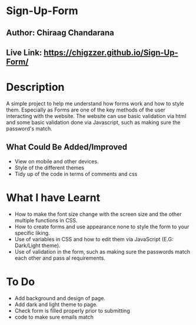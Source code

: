 # Sign-Up-Form
## Author: Chiraag Chandarana
## Live Link: https://chigzzer.github.io/Sign-Up-Form/

# Description  
A simple project to help me understand how forms work and how to style them. Especially as Forms are one of the key methods of the user interacting with the website. The website can use basic validation via html and some basic validation done via Javascript, such as making sure the password's match.

## What Could Be Added/Improved
* View on mobile and other devices.
* Style of the different themes
* Tidy up of the code in terms of comments and css 


# What I have Learnt
* How to make the font size change with the screen size and the other multiple functions in CSS.
* How to create forms and use appearance none to style the form to your specific liking.
* Use of variables in CSS and how to edit them via JavaScript (E.G: Dark/Light theme).
* Use of validation in the form, such as making sure the passwords match each other and pass al requirements.



# To Do
* Add background and design of page.
* Add dark and light theme to page.
* Check form is filled properly prior to submitting
* code to make sure emails match